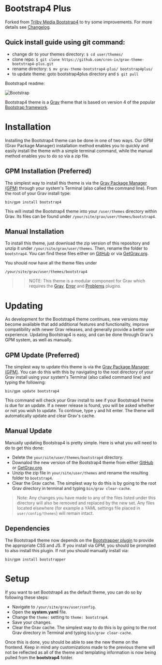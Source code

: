 # Bootstrap4 Plus

Forked from [Trilby Media Bootstrap4](https://github.com/trilbymedia/grav-theme-bootstrap4) to try some improvements. For more details see [Changelog](https://github.com/cron-ix/grav-theme-bootstrap4-plus/blob/develop/CHANGELOG.md).

## Quick install guide using git command:
* change dir to your themes directory: `$ cd user/themes/`
* clone repo: `$ git clone https://github.com/cron-ix/grav-theme-bootstrap4-plus.git`
* rename directory: `$ mv grav-theme-bootstrap4-plus/ bootstrap4plus/`
* to update theme: goto bootstrap4plus directory and `$ git pull`

Bootstrap4 readme:

![Bootstrap](assets/readme_1.png)

Bootstrap4 theme is a [Grav](http://github.com/getgrav/grav) theme that is based on version 4 of the popular [Bootstrap framework](http://getbootstrap.com/).

# Installation

Installing the Bootstrap4 theme can be done in one of two ways. Our GPM (Grav Package Manager) installation method enables you to quickly and easily install the theme with a simple terminal command, while the manual method enables you to do so via a zip file.

## GPM Installation (Preferred)

The simplest way to install this theme is via the [Grav Package Manager (GPM)](http://learn.getgrav.org/advanced/grav-gpm) through your system's Terminal (also called the command line).  From the root of your Grav install type:

    bin/gpm install bootstrap4

This will install the Bootstrap4 theme into your `/user/themes` directory within Grav. Its files can be found under `/your/site/grav/user/themes/bootstrap4`.

## Manual Installation

To install this theme, just download the zip version of this repository and unzip it under `/your/site/grav/user/themes`. Then, rename the folder to `bootstrap4`. You can find these files either on [GitHub](https://github.com/getgrav/grav-theme-bootstrap4) or via [GetGrav.org](http://getgrav.org/downloads/themes).

You should now have all the theme files under

    /your/site/grav/user/themes/bootstrap4

>> NOTE: This theme is a modular component for Grav which requires the [Grav](http://github.com/getgrav/grav), [Error](https://github.com/getgrav/grav-theme-error) and [Problems](https://github.com/getgrav/grav-plugin-problems) plugins.

# Updating

As development for the Bootstrap4 theme continues, new versions may become available that add additional features and functionality, improve compatibility with newer Grav releases, and generally provide a better user experience. Updating Bootstrap4 is easy, and can be done through Grav's GPM system, as well as manually.

## GPM Update (Preferred)

The simplest way to update this theme is via the [Grav Package Manager (GPM)](http://learn.getgrav.org/advanced/grav-gpm). You can do this with this by navigating to the root directory of your Grav install using your system's Terminal (also called command line) and typing the following:

    bin/gpm update bootstrap4

This command will check your Grav install to see if your Bootstrap4 theme is due for an update. If a newer release is found, you will be asked whether or not you wish to update. To continue, type `y` and hit enter. The theme will automatically update and clear Grav's cache.

## Manual Update

Manually updating Bootstrap4 is pretty simple. Here is what you will need to do to get this done:

* Delete the `your/site/user/themes/bootstrap4` directory.
* Downalod the new version of the Bootstrap4 theme from either [GitHub](https://github.com/getgrav/grav-plugin-bootstrap4) or [GetGrav.org](http://getgrav.org/downloads/themes#extras).
* Unzip the zip file in `your/site/user/themes` and rename the resulting folder to `bootstrap4`.
* Clear the Grav cache. The simplest way to do this is by going to the root Grav directory in terminal and typing `bin/grav clear-cache`.

> Note: Any changes you have made to any of the files listed under this directory will also be removed and replaced by the new set. Any files located elsewhere (for example a YAML settings file placed in `user/config/themes`) will remain intact.

## Dependencies

The Bootstrap4 theme now depends on the [Bootstrapper plugin](https://github.com/getgrav/grav-plugin-bootstrapper) to provide the appropriate CSS and JS.  If you install via GPM, you should be prompted to also install this plugin.  If not you should manually install via:

    bin/gpm install bootstrapper

# Setup

If you want to set Bootstrap4 as the default theme, you can do so by following these steps:

* Navigate to `/your/site/grav/user/config`.
* Open the **system.yaml** file.
* Change the `theme:` setting to `theme: bootstrap4`.
* Save your changes.
* Clear the Grav cache. The simplest way to do this is by going to the root Grav directory in Terminal and typing `bin/grav clear-cache`.

Once this is done, you should be able to see the new theme on the frontend. Keep in mind any customizations made to the previous theme will not be reflected as all of the theme and templating information is now being pulled from the **bootstrap4** folder.